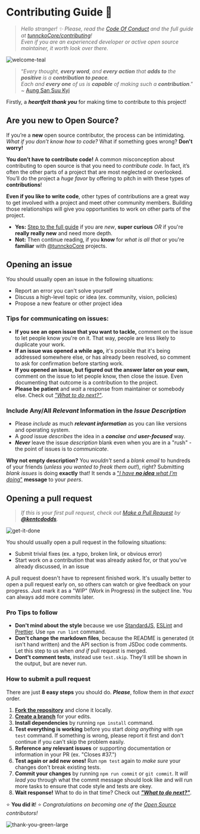 # Contributing Guide :100: 

> _Hello stranger! :sparkles: Please, read the [Code Of Conduct](./CODE_OF_CONDUCT.md) and the full guide at [tunnckoCore/contributing](https://github.com/tunnckoCore/contributing)!  
> Even if you are an experienced developer or active open source maintainer, it worth look over there._

![welcome-teal](https://cloud.githubusercontent.com/assets/194400/22215755/76cb4dbc-e194-11e6-95ed-7def95e68f14.png)

> “_Every thought, **every word**, and **every action**
that **adds to** the **positive** is a **contribution to peace**. <br />
Each and **every one** of us is **capable** of making such a **contribution**_.”
~ [Aung San Suu Kyi](https://en.wikipedia.org/wiki/Aung_San_Suu_Kyi)

Firstly, a ***heartfelt thank you*** for making time to contribute to this project! <br />

<!-- Part 1 -->

## Are you new to Open Source?

If you’re a **new** open source contributor, the process can be intimidating.  
_What if you don’t know how to code?_ What if something goes wrong? **Don't worry!**

**You don’t have to contribute code!** A common misconception about contributing to open source is that you need to _contribute code_. In fact, it’s often the other parts of a project that are most neglected or overlooked. You’ll do the project a _huge favor_ by offering to pitch in with these types of **contributions**!

**Even if you like to write code**, other types of contributions are a great way to get involved with a project and meet other community members. Building those relationships will give you opportunities to work on other parts of the project.

- **Yes:** [Step to the full guide]() if you are _new_, **super curious** _OR_ if you're **really really new** and need more depth.
- **Not:** Then continue reading, if you **know** for _what is all that_ or you're **familiar** with [@tunnckoCore]() projects.

<!-- Part 2 -->

## Opening an issue

You should usually open an issue in the following situations:

- Report an error you can't solve yourself
- Discuss a high-level topic or idea (ex. community, vision, policies)
- Propose a new feature or other project idea

### Tips for communicating on issues:

- **If you see an open issue that you want to tackle,** comment on the issue to let people know you're on it. That way, people are less likely to duplicate your work.
- **If an issue was opened a while ago,** it's possible that it's being addressed somewhere else, or has already been resolved, so comment to ask for confirmation before starting work.
- **If you opened an issue, but figured out the answer later on your own,** comment on the issue to let people know, then close the issue. Even documenting that outcome is a contribution to the project.
- **Please be patient** and _wait_ a response from maintainer or somebody else. Check out [_"What to do next?"_](https://github.com/tunnckoCore/contributing#what-can-i-do-while-im-waiting).

### Include Any/All _Relevant_ Information in the _Issue Description_

- Please _include_ as much ***relevant information*** as you can like versions and operating system.
- A _good_ issue _describes_ the idea in a _**concise** and **user-focused**_ way.
- ***Never*** leave the issue _description_ blank even when you are in a "rush" - the point of issues is to _communicate_.

**Why not empty description?** You _wouldn't_ send a _blank email_ to hundreds of your friends (_unless you wanted to freak them out!_), right? Submitting _blank issues_ is doing **exactly** that! It sends a ["_I have **no idea** what I'm doing_"](https://www.google.com/search?q=i+have+no+idea+what+i%27m+doing&tbm=isch) **message** to your _peers_.

<!-- Part 3 -->

## Opening a pull request

> _If this is your first pull request, check out [Make a Pull Request](http://makeapullrequest.com/) by [**@kentcdodds**](https://github.com/kentcdodds)._

![get-it-done](https://cloud.githubusercontent.com/assets/194400/22265743/44a2ca72-e275-11e6-819d-2c5a1958ea11.png)

You should usually open a pull request in the following situations:

- Submit trivial fixes (ex. a typo, broken link, or obvious error)
- Start work on a contribution that was already asked for, or that you've already discussed, in an issue

A pull request doesn't have to represent finished work. It's usually better to open a pull request early on, so others can watch or give feedback on your progress. Just mark it as a "WIP" (Work in Progress) in the subject line. You can always add more commits later.

### Pro Tips to follow

- **Don't mind about the style** because we use [StandardJS](https://github.com/standard/standard), [ESLint](https://github.com/eslint/eslint) and [Prettier](https://github.com/prettier/prettier). Use `npm run lint` command.
- **Don't change the markdown files**, because the README is generated (it isn't hand written) and the API section is from JSDoc code comments. Let this step to us when _and if_ pull request is merged.
- **Dont't comment tests**, instead use `test.skip`. They'll still be shown in the output, but are never run.

### How to submit a pull request

There are just **8 easy steps** you should do. _**Please**_, follow them in _that exact_ order.

1. **[Fork the repository](https://guides.github.com/activities/forking/)** and clone it locally.
2. **[Create a branch](https://guides.github.com/introduction/flow/)** for your edits.
3. **Install dependencies** by running `npm install` command.
4. **Test everything is working** before you start _doing anything_ with `npm test` command. If something is wrong, please report it first and don't continue if you can't skip the problem easily.
5. **Reference any relevant issues** or supporting documentation or information in your PR (ex. "Closes #37.")
6. **Test again or add new ones!** Run `npm test` again to _make sure_ your changes don't break existing tests.
7. **Commit your changes** by running `npm run commit` or `git commit`. It _will lead you_ through what the commit message should look like and will run more tasks to ensure that code style and tests are okey. 
8. **Wait response!** What to do in that time? Check out [_**"What to do next?"**_](https://github.com/tunnckoCore/contributing#what-can-i-do-while-im-waiting).

:star: **You did it**! :star: _Congratulations on becoming one of the [Open Source](https://opensource.guide) contributors!_

![thank-you-green-large](https://cloud.githubusercontent.com/assets/194400/22229077/5b0695ee-e1cd-11e6-9001-e5ff53afce36.jpg)
